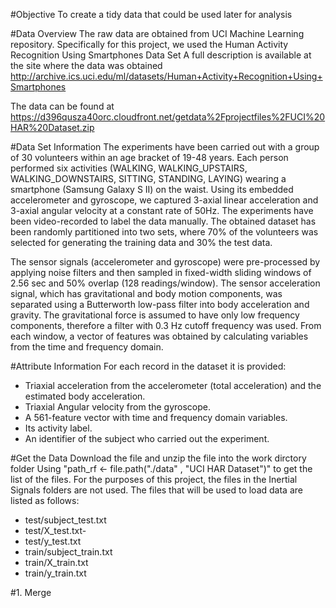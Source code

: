 #Objective
To create a tidy data that could be used later for analysis

#Data Overview
The raw data are obtained from UCI Machine Learning repository. Specifically for this project, we used the Human Activity Recognition Using Smartphones Data Set 
A full description is available at the site where the data was obtained 
http://archive.ics.uci.edu/ml/datasets/Human+Activity+Recognition+Using+Smartphones

The data can be found at 
https://d396qusza40orc.cloudfront.net/getdata%2Fprojectfiles%2FUCI%20HAR%20Dataset.zip

#Data Set Information
The experiments have been carried out with a group of 30 volunteers within an age bracket of 19-48 years. Each person performed six activities (WALKING, WALKING_UPSTAIRS, WALKING_DOWNSTAIRS, SITTING, STANDING, LAYING) wearing a smartphone (Samsung Galaxy S II) on the waist. Using its embedded accelerometer and gyroscope, we captured 3-axial linear acceleration and 3-axial angular velocity at a constant rate of 50Hz. The experiments have been video-recorded to label the data manually. The obtained dataset has been randomly partitioned into two sets, where 70% of the volunteers was selected for generating the training data and 30% the test data. 

The sensor signals (accelerometer and gyroscope) were pre-processed by applying noise filters and then sampled in fixed-width sliding windows of 2.56 sec and 50% overlap (128 readings/window). The sensor acceleration signal, which has gravitational and body motion components, was separated using a Butterworth low-pass filter into body acceleration and gravity. The gravitational force is assumed to have only low frequency components, therefore a filter with 0.3 Hz cutoff frequency was used. From each window, a vector of features was obtained by calculating variables from the time and frequency domain.

#Attribute Information
For each record in the dataset it is provided: 
- Triaxial acceleration from the accelerometer (total acceleration) and the estimated body acceleration. 
- Triaxial Angular velocity from the gyroscope. 
- A 561-feature vector with time and frequency domain variables. 
- Its activity label. 
- An identifier of the subject who carried out the experiment.

#Get the Data
Download the file and unzip the file into the work dirctory folder
Using "path_rf <- file.path("./data" , "UCI HAR Dataset")" to get the list of the files. 
For the purposes of this project, the files in the Inertial Signals folders are not used. 
The files that will be used to load data are listed as follows:
- test/subject_test.txt
- test/X_test.txt- 
- test/y_test.txt
- train/subject_train.txt
- train/X_train.txt
- train/y_train.txt

#1. Merge
